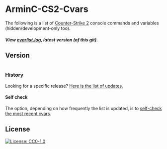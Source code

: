 # ArminC-CS2-Cvars

The following is a list of [Counter-Strike 2](https://steamdb.info/app/730/patchnotes/) console commands and variables (hidden/development-only too).

##### View [cvarlist.log](), latest version (of this git).

## Version

```

```

### History

Looking for a specific release? [Here is the list of updates.]()

#### Self check

The option, depending on how frequently the list is updated, is to [self-check the most recent cvars](https://github.com/saul/cvar-unhide-s2).

## License
[![License: CC0-1.0](https://img.shields.io/badge/License-CC0%201.0-lightgrey.svg)](https://tldrlegal.com/license/creative-commons-cc0-1.0-universal)